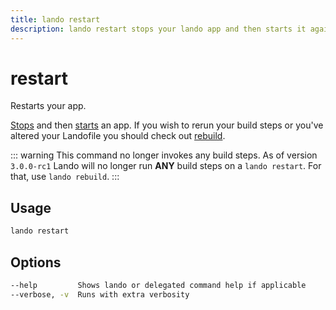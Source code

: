 ```yaml
---
title: lando restart
description: lando restart stops your lando app and then starts it again, preserving container state.
---
```


# restart

Restarts your app.

[Stops](./stop.md) and then [starts](./start.md) an app. If you wish to rerun your build steps or you've altered your Landofile you should check out [rebuild](./rebuild.md).

::: warning This command no longer invokes any build steps.
As of version `3.0.0-rc1` Lando will no longer run **ANY** build steps on a `lando restart`. For that, use `lando rebuild`.
:::

## Usage

```bash
lando restart
```

## Options

```bash
--help         Shows lando or delegated command help if applicable
--verbose, -v  Runs with extra verbosity
```
